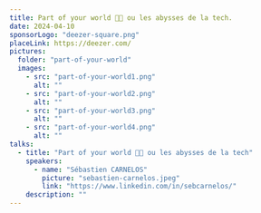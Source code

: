 ```yaml
---
title: Part of your world 🧜🏾 ou les abysses de la tech.
date: 2024-04-10
sponsorLogo: "deezer-square.png"
placeLink: https://deezer.com/
pictures:
  folder: "part-of-your-world"
  images:
    - src: "part-of-your-world1.png"
      alt: ""
    - src: "part-of-your-world2.png"
      alt: ""
    - src: "part-of-your-world3.png"
      alt: ""
    - src: "part-of-your-world4.png"
      alt: ""
talks:
  - title: "Part of your world 🧜🏾 ou les abysses de la tech"
    speakers:
      - name: "Sébastien CARNELOS"
        picture: "sebastien-carnelos.jpeg"
        link: "https://www.linkedin.com/in/sebcarnelos/"
    description: ""
---
```

